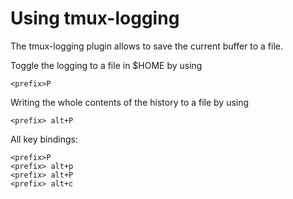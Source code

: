 # Using tmux-logging

The tmux-logging plugin allows to save the current buffer to a file.

Toggle the logging to a file in $HOME by using

```
<prefix>P
```

Writing the whole contents of the history to a file by using

```
<prefix> alt+P
```

All key bindings:

```
<prefix>P
<prefix> alt+p
<prefix> alt+P
<prefix> alt+c
```

